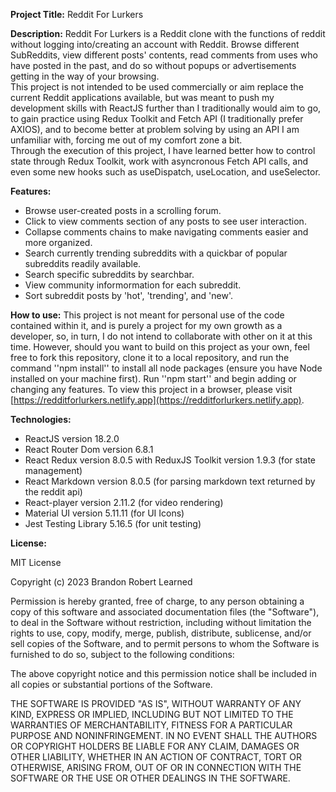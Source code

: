 **Project Title:** Reddit For Lurkers

**Description:** Reddit For Lurkers is a Reddit clone with the functions of reddit without logging into/creating an account with Reddit. Browse different SubReddits, view different posts' contents, read comments from uses who have posted in the past, and do so without popups or advertisements getting in the way of your browsing. <br> This project is not intended to be used commercially or aim replace the current Reddit applications available, but was meant to push my development skills with ReactJS further than I traditionally would aim to go, to gain practice using Redux Toolkit and Fetch API (I traditionally prefer AXIOS), and to become better at problem solving by using an API I am unfamiliar with, forcing me out of my comfort zone a bit. <br> Through the execution of this project, I have learned better how to control state through Redux Toolkit, work with asyncronous Fetch API calls, and even some new hooks such as useDispatch, useLocation, and useSelector.

**Features:** 
- Browse user-created posts in a scrolling forum.
- Click to view comments section of any posts to see user interaction.
- Collapse comments chains to make navigating comments easier and more organized.
- Search currently trending subreddits with a quickbar of popular subreddits readily available.
- Search specific subreddits by searchbar.
- View community informormation for each subreddit.
- Sort subreddit posts by 'hot', 'trending', and 'new'.

**How to use:** This project is not meant for personal use of the code contained within it, and is purely a project for my own growth as a developer, so, in turn, I do not intend to collaborate with other on it at this time. However, should you want to build on this project as your own, feel free to fork this repository, clone it to a local repository, and run the command ''npm install'' to install all node packages (ensure you have Node installed on your machine first). Run ''npm start'' and begin adding or changing any features. To view this project in a browser, please visit [https://redditforlurkers.netlify.app](https://redditforlurkers.netlify.app).

**Technologies:** 
- ReactJS version 18.2.0
- React Router Dom version 6.8.1
- React Redux version 8.0.5 with ReduxJS Toolkit version 1.9.3 (for state management)
- React Markdown version 8.0.5 (for parsing markdown text returned by the reddit api)
- React-player version 2.11.2 (for video rendering)
- Material UI version 5.11.11 (for UI Icons)
- Jest Testing Library 5.16.5 (for unit testing)

**License:** 

MIT License

Copyright (c) 2023 Brandon Robert Learned

Permission is hereby granted, free of charge, to any person obtaining a copy
of this software and associated documentation files (the "Software"), to deal
in the Software without restriction, including without limitation the rights
to use, copy, modify, merge, publish, distribute, sublicense, and/or sell
copies of the Software, and to permit persons to whom the Software is
furnished to do so, subject to the following conditions:

The above copyright notice and this permission notice shall be included in all
copies or substantial portions of the Software.

THE SOFTWARE IS PROVIDED "AS IS", WITHOUT WARRANTY OF ANY KIND, EXPRESS OR
IMPLIED, INCLUDING BUT NOT LIMITED TO THE WARRANTIES OF MERCHANTABILITY,
FITNESS FOR A PARTICULAR PURPOSE AND NONINFRINGEMENT. IN NO EVENT SHALL THE
AUTHORS OR COPYRIGHT HOLDERS BE LIABLE FOR ANY CLAIM, DAMAGES OR OTHER
LIABILITY, WHETHER IN AN ACTION OF CONTRACT, TORT OR OTHERWISE, ARISING FROM,
OUT OF OR IN CONNECTION WITH THE SOFTWARE OR THE USE OR OTHER DEALINGS IN THE
SOFTWARE.